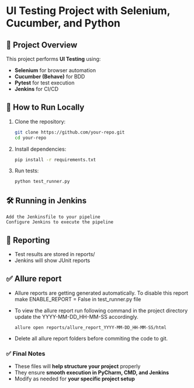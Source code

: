 # UI Testing Project with Selenium, Cucumber, and Python

## 📌 Project Overview
This project performs **UI Testing** using:
- **Selenium** for browser automation
- **Cucumber (Behave)** for BDD
- **Pytest** for test execution
- **Jenkins** for CI/CD

## 🚀 How to Run Locally
1. Clone the repository:
   ```bash
   git clone https://github.com/your-repo.git
   cd your-repo

2. Install dependencies:
    ```bash
   pip install -r requirements.txt

3. Run tests:
    ```bash
   python test_runner.py
   
## 🛠 Running in Jenkins
    Add the Jenkinsfile to your pipeline
    Configure Jenkins to execute the pipeline

## 📝 Reporting
- Test results are stored in reports/
- Jenkins will show JUnit reports

## ✅ Allure report
- Allure reports are getting generated automatically. To disable this report make ENABLE_REPORT = False in test_runner.py file
- To view the allure report run following command in the project directory update the YYYY-MM-DD_HH-MM-SS accordingly.

      allure open reports/allure_report_YYYY-MM-DD_HH-MM-SS/html
- Delete all allure report folders before commiting the code to git.

### ✅ **Final Notes**
- These files will **help structure your project** properly  
- They ensure **smooth execution in PyCharm, CMD, and Jenkins**  
- Modify as needed for **your specific project setup**  

